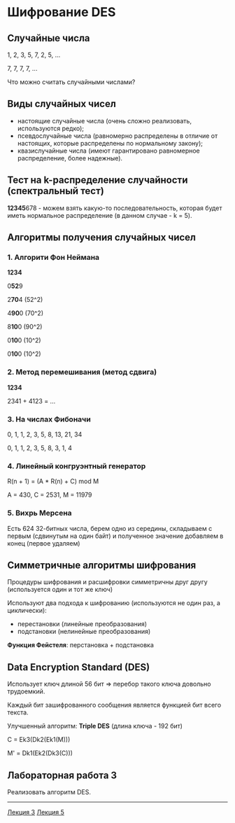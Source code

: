 # Шифрование DES

## Случайные числа

1, 2, 3, 5, 7, 2, 5, ...

7, 7, 7, 7, ...

Что можно считать случайными числами?


## Виды случайных чисел

- настоящие случайные числа (очень сложно реализовать, используются редко);
- псевдослучайные числа (равномерно распределены в отличие от настоящих, которые распределены по нормальному закону);
- квазислучайные числа (имеют гарантировано равномерное распределение, более надежные).


## Тест на k-распределение случайности (спектральный тест)

**12345**678 - можем взять какую-то последовательность, которая будет иметь нормальное распределение (в данном случае - k = 5).


## Алгоритмы получения случайных чисел

### 1. Алгорити Фон Неймана

**1234**

0**52**9

2**70**4 (52^2)

4**90**0 (70^2)

8**10**0 (90^2)

0**10**0 (10^2)

0**10**0 (10^2)

### 2. Метод перемешивания (метод сдвига)

**1234**

2341 + 4123 = ...

### 3. На числах Фибоначи

0, 1, 1, 2, 3, 5, 8, 13, 21, 34

0, 1, 1, 2, 3, 5, 8, 3,  1,  4

### 4. Линейный конгруэнтный генератор

R(n + 1) = (A * R(n) + C) mod M

A = 430, C = 2531, M = 11979

### 5. Вихрь Мерсена

Есть 624 32-битных числа, берем одно из середины, складываем с первым (сдвинутым на один байт) и полученное значение добавляем в конец (первое удаляем)


## Симметричные алгоритмы шифрования

Процедуры шифрования и расшифровки симметричны друг другу (используется один и тот же ключ)

Используют два подхода к шифрованию (используются не один раз, а циклически):

- перестановки (линейные преобразования)
- подстановки (нелинейные преобразования)

**Функция Фейстеля**: перстановка + подстановка


## Data Encryption Standard (DES)

Использует ключ длиной 56 бит => перебор такого ключа довольно трудоемкий.

Каждый бит зашифрованного сообщения является функцией бит всего текста.

Улучшенный алгоритм: **Triple DES** (длина ключа - 192 бит)

C = Ek3(Dk2(Ek1(M)))

M' = Dk1(Ek2(Dk3(C)))


## Лабораторная работа 3

Реализовать алгоритм DES.

---

[Лекция 3](https://github.com/ilyasssklimov/bmstu_all/tree/sem_07/DataSecurity/lections/lection_03.md) 
[Лекция 5](https://github.com/ilyasssklimov/bmstu_all/tree/sem_07/DataSecurity/lections/lection_05.md)
